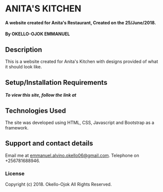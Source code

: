 # ANITA'S KITCHEN
#### A website created for Anita's Restaurant, Created on the 25/June/2018.
#### By **OKELLO-OJOK EMMANUEL**
## Description
This is a website created for Anita's Kitchen with designs provided of what it should look like.
## Setup/Installation Requirements
##### To view this site, follow the link at

## Technologies Used
The site was developed using HTML, CSS, Javascript and Bootstrap as a framework.
## Support and contact details
Email me at emmanuel.alvino.okello06@gmail.com. Telephone on +256781688946.
### License
Copyright (c) 2018. Okello-Ojok All Rights Reserved.

